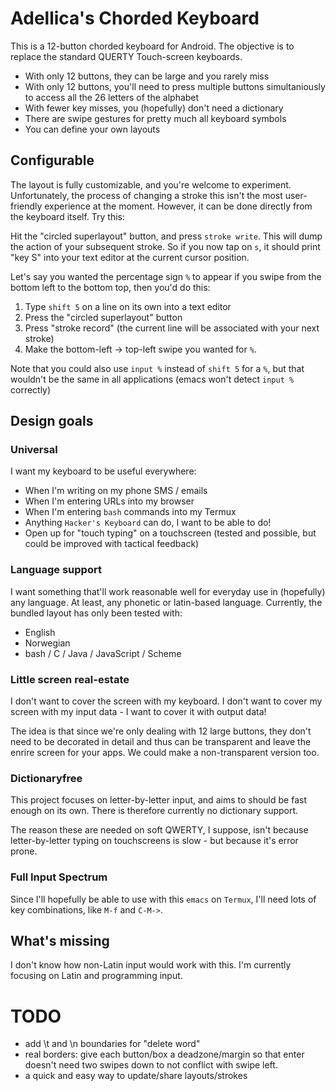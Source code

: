 
# Adellica's Chorded Keyboard

This is a 12-button chorded keyboard for Android. The objective is to
replace the standard QUERTY Touch-screen keyboards.

- With only 12 buttons, they can be large and you rarely miss
- With only 12 buttons, you'll need to press multiple buttons
  simultaniously to access all the 26 letters of the alphabet
- With fewer key misses, you (hopefully) don't need a dictionary
- There are swipe gestures for pretty much all keyboard symbols
- You can define your own layouts

## Configurable

The layout is fully customizable, and you're welcome to
experiment. Unfortunately, the process of changing a stroke this isn't
the most user-friendly experience at the moment. However, it can be
done directly from the keyboard itself. Try this:

Hit the "circled superlayout" button, and press `stroke write`. This
will dump the action of your subsequent stroke. So if you now tap on
`s`, it should print "key S" into your text editor at the current
cursor position.

Let's say you wanted the percentage sign `%` to appear if you swipe
from the bottom left to the bottom top, then you'd do this:

1. Type `shift 5` on a line on its own into a text editor
2. Press the "circled superlayout" button
3. Press "stroke record" (the current line will be associated with
   your next stroke)
3. Make the bottom-left -> top-left swipe you wanted for `%`.

Note that you could also use `input %` instead of `shift 5` for a `%`,
but that wouldn't be the same in all applications (emacs won't detect
`input %` correctly)

## Design goals

### Universal

I want my keyboard to be useful everywhere:

- When I'm writing on my phone SMS / emails
- When I'm entering URLs into my browser
- When I'm entering `bash` commands into my Termux
- Anything `Hacker's Keyboard` can do, I want to be able to do!
- Open up for "touch typing" on a touchscreen (tested and possible,
  but could be improved with tactical feedback)

### Language support

I want something that'll work reasonable well for everyday use in
(hopefully) any language. At least, any phonetic or latin-based
language. Currently, the bundled layout has only been tested with:

- English
- Norwegian
- bash / C / Java / JavaScript / Scheme

### Little screen real-estate

I don't want to cover the screen with my keyboard. I don't want to
cover my screen with my input data - I want to cover it with output
data!

The idea is that since we're only dealing with 12 large buttons, they
don't need to be decorated in detail and thus can be transparent and
leave the enrire screen for your apps. We could make a non-transparent
version too.

### Dictionaryfree

This project focuses on letter-by-letter input, and aims to should be
fast enough on its own. There is therefore currently no dictionary
support.

The reason these are needed on soft QWERTY, I suppose, isn't
because letter-by-letter typing on touchscreens is slow - but because
it's error prone.

### Full Input Spectrum

Since I'll hopefully be able to use with this `emacs` on `Termux`,
I'll need lots of key combinations, like `M-f` and `C-M->`.

## What's missing

I don't know how non-Latin input would work with this. I'm currently
focusing on Latin and programming input.

# TODO

- add \t and \n boundaries for "delete word"
- real borders: give each button/box a deadzone/margin so that enter
  doesn't need two swipes down to not conflict with swipe left.
- a quick and easy way to update/share layouts/strokes
